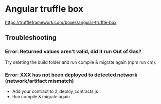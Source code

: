 # Angular truffle box

https://truffleframework.com/boxes/angular-truffle-box

## Troubleshooting

### Error: Returned values aren't valid, did it run Out of Gas?

Try deleting the build folder and run compile & migrate again (npm run cm).

### Error: XXX has not been deployed to detected network (network/artifact mismatch)

- Add your contract to 2_deploy_contracts.js
- Run compile & migrate again
